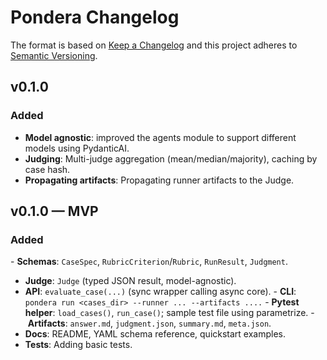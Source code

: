 # Pondera Changelog

The format is based on [Keep a Changelog](https://keepachangelog.com/en/1.0.0/)
and this project adheres to [Semantic Versioning](https://semver.org/spec/v2.0.0.html).

## v0.1.0

### Added

- **Model agnostic**: improved the agents module to support different models using PydanticAI.
- **Judging**: Multi-judge aggregation (mean/median/majority), caching by case hash.
- **Propagating artifacts**: Propagating runner artifacts to the Judge.

## v0.1.0 — MVP

### Added

- **Schemas**: `CaseSpec`, `RubricCriterion`/`Rubric`, `RunResult`, `Judgment`.
- **Judge**: `Judge` (typed JSON result, model-agnostic).
- **API**: `evaluate_case(...)` (sync wrapper calling async core).
- **CLI**: `pondera run <cases_dir> --runner ... --artifacts ....`
- **Pytest helper**: `load_cases()`, `run_case()`; sample test file using parametrize.
- **Artifacts**: `answer.md`, `judgment.json`, `summary.md`, `meta.json`.
- **Docs**: README, YAML schema reference, quickstart examples.
- **Tests**: Adding basic tests.
